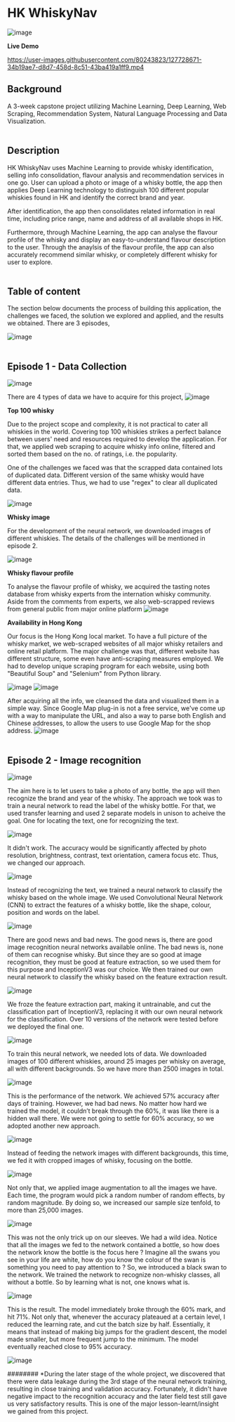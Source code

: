 # HK WhiskyNav
![image](https://user-images.githubusercontent.com/80243823/127515288-aba383da-7a81-40dd-b987-f1453447bfad.png)

**Live Demo**

https://user-images.githubusercontent.com/80243823/127728671-34b19ae7-d8d7-458d-8c51-43ba419a1ff9.mp4

## **Background**
A 3-week capstone project utilizing Machine Learning, Deep Learning, Web Scraping, Recommendation System, Natural Language Processing and Data Visualization.
<br><br />

## **Description**
HK WhiskyNav uses Machine Learning to provide whisky identification, selling info consolidation, flavour analysis and recommendation services in one go.
User can upload a photo or image of a whisky bottle, the app then applies Deep Learning technology to distinguish 100 different popular whiskies found in HK and identify the correct brand and year.

After identification, the app then consolidates related information in real time, including price range, name and address of all available shops in HK.

Furthermore, through Machine Learning, the app can analyse the flavour profile of the whisky and display an easy-to-understand flavour description to the user.
Through the anaylsis of the flavour profile, the app can also accurately recommend similar whisky, or completely different whisky for user to explore.
<br><br />

## **Table of content**
The section below documents the process of building this application, the challenges we faced, the solution we explored and applied, and the results we obtained.
There are 3 episodes,

![image](https://user-images.githubusercontent.com/80243823/127727856-a9e0d0ea-806c-4017-9680-70c5ca806359.png)
<br><br />

## **Episode 1 - Data Collection**
![image](https://user-images.githubusercontent.com/80243823/127764839-b7cc6e32-9489-42a8-a275-ad9d8d917cdd.png)

There are 4 types of data we have to acquire for this project,
![image](https://user-images.githubusercontent.com/80243823/127764876-b118e555-eb42-4097-a981-aa67c1eae7a9.png)

**Top 100 whisky**

Due to the project scope and complexity, it is not practical to cater all whiskies in the world. Covering top 100 whiskies strikes a perfect balance between users' need and resources required to develop the application.
For that, we applied web scraping to acquire whisky info online, filtered and sorted them based on the no. of ratings, i.e. the popularity.

One of the challenges we faced was that the scrapped data contained lots of duplicated data. Different version of the same whisky would have different data entries.
Thus, we had to use "regex" to clear all duplicated data.

![image](https://user-images.githubusercontent.com/80243823/127764934-d6aa6ea2-2181-4635-a422-2c4bcbc37ee3.png)

**Whisky image**

For the development of the neural network, we downloaded images of different whiskies. The details of the challenges will be mentioned in episode 2.

![image](https://user-images.githubusercontent.com/80243823/127798879-6dda0ad2-fe75-4058-8d8a-a5072e731fba.png)

**Whisky flavour profile**

To analyse the flavour profile of whisky, we acquired the tasting notes database from whisky experts from the internation whisky community.
Aside from the comments from experts, we also web-scrapped reviews from general public from major online platform
![image](https://user-images.githubusercontent.com/80243823/127799009-640929b2-a19a-4eea-a804-e5791ec87e16.png)

**Availability in Hong Kong**

Our focus is the Hong Kong local market. To have a full picture of the whisky market, we web-scraped websites of all major whisky retailers and online retail platform.
The major challenge was that, different website has different structure, some even have anti-scraping measures employed. We had to develop unique scraping program for each website, using both "Beautiful Soup" and "Selenium" from Python library.

![image](https://user-images.githubusercontent.com/80243823/127799190-4d5d966e-b6aa-4a08-98a6-1d6f11a2faee.png)
![image](https://user-images.githubusercontent.com/80243823/127799243-95882e37-0c00-41b5-8144-6603af1d6a0d.png)

After acquiring all the info, we cleansed the data and visualized them in a simple way.
Since Google Map plug-in is not a free service, we've come up with a way to manipulate the URL, and also a way to parse both English and Chinese addresses, to allow the users to use Google Map for the shop address.
![image](https://user-images.githubusercontent.com/80243823/127799685-969d4f0f-2a25-430a-b2af-16c3fa3dd112.png)
<br><br />
## **Episode 2 - Image recognition**
![image](https://user-images.githubusercontent.com/80243823/127800095-9e0ce2b0-a6e1-4e57-a2a6-6a2558541983.png)

The aim here is to let users to take a photo of any bottle, the app will then recognize the brand and year of the whisky.
The approach we took was to train a neural network to read the label of the whisky bottle. For that, we used transfer learning and used 2 separate models in unison to acheive the goal.
One for locating the text, one for recognizing the text.

![image](https://user-images.githubusercontent.com/80243823/127945941-3e77467a-0e17-43b9-a069-2f82d1bf60c5.png)

It didn't work. The accuracy would be significantly affected by photo resolution, brightness, contrast, text orientation, camera focus etc. Thus, we changed our approach.

![image](https://user-images.githubusercontent.com/80243823/127946021-0a98e91a-502a-4c83-be50-cc79624ecd3b.png)

Instead of recognizing the text, we trained a neural network to classify the whisky based on the whole image. We used Convolutional Neural Network (CNN) to extract the features of a whisky bottle, like the shape, colour, position and words on the label.

![image](https://user-images.githubusercontent.com/80243823/127946185-18193067-3b44-4bfd-9386-ace1df4ee843.png)

There are good news and bad news. The good news is, there are good image recognition neural networks available online. The bad news is, none of them can recognise whisky. But since they are so good at image recognition, they must be good at feature extraction, so we used them for this purpose and InceptionV3 was our choice. We then trained our own neural network to classify the whisky based on the feature extraction result.

![image](https://user-images.githubusercontent.com/80243823/127946243-bdd87420-f868-470f-89c8-8ac8111b4a87.png)

We froze the feature extraction part, making it untrainable, and cut the classification part of InceptionV3, replacing it with our own neural network for the classification. Over 10 versions of the network were tested before we deployed the final one.

![image](https://user-images.githubusercontent.com/80243823/127946388-c804d6ff-2c14-46e9-9351-5395904c077e.png)

To train this neural network, we needed lots of data. We downloaded images of 100 different whiskies, around 25 images per whisky on average, all with different backgrounds. So we have more than 2500 images in total.

![image](https://user-images.githubusercontent.com/80243823/127946427-597b29ea-052a-41c6-a104-3ea3be31b716.png)

This is the performance of the network. We achieved 57% accuracy after days of training. However, we had bad news. No matter how hard we trained the model, it couldn’t break through the 60%, it was like there is a hidden wall there. We were not going to settle for 60% accuracy, so we adopted another new approach.

![image](https://user-images.githubusercontent.com/80243823/127946580-4f2497b3-89ea-4b15-bff7-54e936f64015.png)

Instead of feeding the network images with different backgrounds, this time, we fed it with cropped images of whisky, focusing on the bottle.

![image](https://user-images.githubusercontent.com/80243823/127946616-45437a81-18f5-44cf-a828-979c7b05ad47.png)

Not only that, we applied image augmentation to all the images we have. Each time, the program would pick a random number of random effects, by random magnitude. By doing so, we increased our sample size tenfold, to more than 25,000 images.

![image](https://user-images.githubusercontent.com/80243823/127946655-a19d422f-4707-4479-82d0-75ab1ec88a0d.png)

This was not the only trick up on our sleeves. We had a wild idea. Notice that all the images we fed to the network contained a bottle, so how does the network know the bottle is the focus here ? Imagine all the swans you see in your life are white, how do you know the colour of the swan is something you need to pay attention to ? So, we introduced a black swan to the network.
We trained the network to recognize non-whisky classes, all without a bottle. So by learning what is not, one knows what is.

![image](https://user-images.githubusercontent.com/80243823/127946789-543460a6-23fb-48a5-a4be-3d62b7e240e0.png)

This is the result. The model immediately broke through the 60% mark, and hit 71%. Not only that, whenever the accuracy plateaued at a certain level, I reduced the learning rate, and cut the batch size by half. Essentially, it means that instead of making big jumps for the gradient descent, the model made smaller, but more frequent jump to the minimum. The model eventually reached close to 95% accuracy.

![image](https://user-images.githubusercontent.com/80243823/127946853-ea155d30-8d59-4ee6-8199-2e4f65dda70f.png)

######## *During the later stage of the whole project, we discovered that there were data leakage during the 3rd stage of the neural network training, resulting in close training and validation accuracy. Fortunately, it didn't have negative impact to the recognition accuracy and the later field test still gave us very satisfactory results. This is one of the major lesson-learnt/insight we gained from this project.
